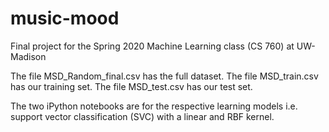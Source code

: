 # music-mood
Final project for the Spring 2020 Machine Learning class (CS 760) at UW-Madison

The file MSD_Random_final.csv has the full dataset.
The file MSD_train.csv has our training set.
The file MSD_test.csv has our test set.

The two iPython notebooks are for the respective learning models i.e. support vector classification (SVC) with a linear and RBF kernel.
